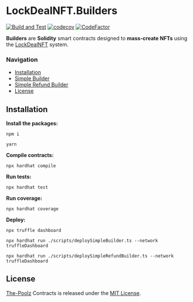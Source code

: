 # LockDealNFT.Builders

[![Build and Test](https://github.com/The-Poolz/LockDealNFT.Builders/actions/workflows/node.js.yml/badge.svg)](https://github.com/The-Poolz/LockDealNFT.Builders/actions/workflows/node.js.yml)
[![codecov](https://codecov.io/gh/The-Poolz/LockDealNFT.Builders/branch/master/graph/badge.svg)](https://codecov.io/gh/The-Poolz/LockDealNFT.Builders)
[![CodeFactor](https://www.codefactor.io/repository/github/the-poolz/LockDealNFT.Builders/badge)](https://www.codefactor.io/repository/github/the-poolz/LockDealNFT.Builders)

**Builders** are **Solidity** smart contracts designed to **mass-create NFTs** using the [LockDealNFT](https://github.com/The-Poolz/LockDealNFT) system.

### Navigation

-   [Installation](#installation)
-   [Simple Builder](https://github.com/The-Poolz/LockDealNFT.Builders/tree/master/contracts/SimpleBuilder#simplebuilder)
-   [Simple Refund Builder](https://github.com/The-Poolz/LockDealNFT.Builders/tree/master/contracts/SimpleRefundBuilder#simplerefundbuilder)
-   [License](#license)

## Installation

**Install the packages:**

```console
npm i
```

```console
yarn
```

**Compile contracts:**

```console
npx hardhat compile
```

**Run tests:**

```console
npx hardhat test
```

**Run coverage:**

```console
npx hardhat coverage
```

**Deploy:**

```console
npx truffle dashboard
```

```console
npx hardhat run ./scripts/deploySimpleBuilder.ts --network truffleDashboard
```

```console
npx hardhat run ./scripts/deploySimpleRefundBuilder.ts --network truffleDashboard
```

## License

[The-Poolz](https://poolz.finance/) Contracts is released under the [MIT License](https://github.com/The-Poolz/LockDealNFT.Builders/blob/master/LICENSE).
